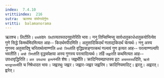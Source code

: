 ```yaml
---
index:  7.4.10
vrittiindex:  216
sutra:  ऋतश्च संयोगादेर्गुणः
vritti:  balamanorama 
---
```


ऋतश्च। लिटीति। `दयतेर्दिगि लिटी`त्यतस्तदनुवृत्तेरिति भावः। ननु तिप्सिप्मिप्सु सार्वधातुकार्धधातुकयोरित्येव गुणे सिद्धे किमर्थमिदमित्यत आह-- किदर्थमपीदमिति। अतुसादिकिदर्थं णलाद्यकिदर्थं चेत्यर्थः। ननु अस्य गुणस्य अतुसादिषु चरितार्थत्वाण्णलि `अचो ञ्णिती`ति वृद्धिप्रसङ्गात्कथं णल्ययं गुण इत्यत आह-- परत्वाण्णल्यपि भवतीति। `अचो ञ्णिती`ति वृद्ध्यपेक्षया अस्य गुणस्य परत्वादित्यर्थः। तर्हि `जह्वारे`ति कथमित्यत आह-- उपधावृद्धिरिति। `अत उपधाया इत्यनेने`ति शेषः। जह्वर्थेति। क्रादिनियमप्राप्तस्य इटः `अचस्तास्व`दिति, `ऋतो भारद्वाजस्ये`ति च निषेधादत भावः। जह्वरथुः जह्वर। जह्वार-जह्वर जह्वरिम। क्रादिनियमादिट्। ह्वरतु। अह्वरत्। ह्वरेत्।

